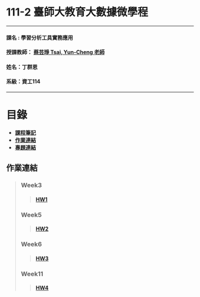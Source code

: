# 111-2 臺師大教育大數據微學程
***
 #### 課名 : 學習分析工具實務應用
 #### 授課教師： [蔡芸琤 Tsai, Yun-Cheng 老師](https://github.com/pecu?tab=repositories)
 #### 姓名：丁群恩
 #### 系級：資工114
***
# 目錄  

+ [**課程筆記**]()
+ [**作業連結**](https://github.com/brian098091/LAT-Repo/blob/main/README.md#%E4%BD%9C%E6%A5%AD%E9%80%A3%E7%B5%90)
+ [**專題連結**]()



## 作業連結
> ### Week3
>> #### [**HW1**](https://github.com/brian098091/LAT-Repo/blob/main/HW1/hw1.ipynb)
> ### Week5
>> #### [**HW2**](https://github.com/brian098091/LAT-Repo/blob/main/HW2/HW2.ipynb)
> ### Week6
>> #### [**HW3**](https://github.com/brian098091/LAT-Repo/blob/main/HW3/hw3.ipynb)
> ### Week11
>> #### [**HW4**](https://github.com/brian098091/LAT-Repo/blob/main/HW3/hw3.ipynb)
